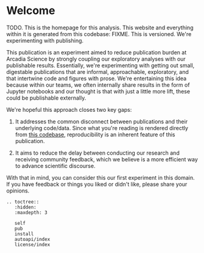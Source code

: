# Welcome

TODO. This is the homepage for this analysis. This website and everything within it is generated from this codebase: FIXME. This is versioned. We're experimenting with publishing.

This publication is an experiment aimed to reduce publication burden at Arcadia Science by strongly coupling our exploratory analyses with our publishable results. Essentially, we're experimenting with getting out small, digestable publications that are informal, approachable, exploratory, and that intertwine code and figures with prose. We're entertaining this idea because within our teams, we often internally share results in the form of Jupyter notebooks and our thought is that with just a little more lift, these could be publishable externally.

We're hopeful this approach closes two key gaps:

1. It addresses the common disconnect between publications and their underlying code/data. Since what you're reading is rendered directly from [this codebase](https://github.com/Arcadia-Science/2024-paired-token-masking), reproducibility is an inherent feature of this publication.

2. It aims to reduce the delay between conducting our research and receiving community feedback, which we believe is a more efficient way to advance scientific discourse.

With that in mind, you can consider this our first experiment in this domain. If you have feedback or things you liked or didn't like, please share your opinions.

```{eval-rst}
.. toctree::
   :hidden:
   :maxdepth: 3

   self
   pub
   install
   autoapi/index
   license/index
```
